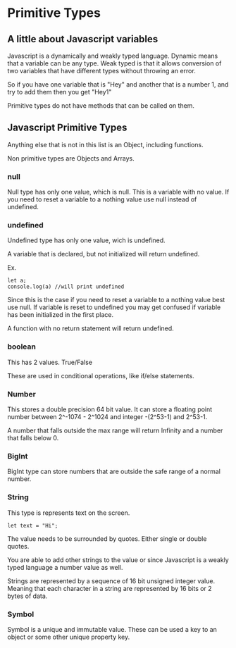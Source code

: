 # Primitive Types

## A little about Javascript variables

Javascript is a dynamically and weakly typed language.  Dynamic means that a variable can be any type.  Weak typed is that it allows conversion of two variables that have different types without throwing an error.  

So if you have one variable that is "Hey" and another that is a number 1, and try to add them then you get "Hey1"

Primitive types do not have methods that can be called on them.

## Javascript Primitive Types

Anything else that is not in this list is an Object, including functions.

Non primitive types are Objects and Arrays.

### null

Null type has only one value, which is null. This is a variable with no value.  If you need to reset a variable to a nothing value use null instead of undefined.

### undefined

Undefined type has only one value, wich is undefined.

A variable that is declared, but not initialized will return undefined.

Ex.

```
let a;
console.log(a) //will print undefined
```

Since this is the case if you need to reset a variable to a nothing value best use null. If variable is reset to undefined you may get confused if variable has been initialized in the first place.

A function with no return statement will return undefined.

### boolean

This has 2 values.  True/False

These are used in conditional operations, like if/else statements.

### Number

This stores a double precision 64 bit value.  It can store a floating point number between 2^-1074 - 2^1024 and integer -(2^53-1) and 2^53-1.  

A number that falls outside the max range will return Infinity and a number that falls below 0.


### BigInt

BigInt type can store numbers that are outside the safe range of a normal number.

### String

This type is represents text on the screen.  
```
let text = "Hi";
```

The value needs to be surrounded by quotes. Either single or double quotes.

You are able to add other strings to the value or since Javascript is a weakly typed language a number value as well.

Strings are represented by a sequence of 16 bit unsigned integer value.  Meaning that each character in a string are represented by 16 bits or 2 bytes of data. 

### Symbol

Symbol is a unique and immutable value.  These can be used a key to an object or some other unique property key.